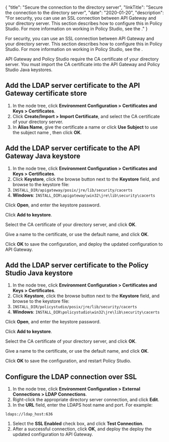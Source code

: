 {
"title": "Secure the connection to the directory server",
"linkTitle": "Secure the connection to the directory server",
"date": "2020-01-20",
"description": "For security, you can use an SSL connection between API Gateway and your directory server. This section describes how to configure this in Policy Studio. For more information on working in Policy Studio, see the ."
}
﻿

For security, you can use an SSL connection between API Gateway and your directory server. This section describes how to configure this in Policy Studio. For more information on working in Policy Studio, see the .

API Gateway and Policy Studio require the CA certificate of your directory server. You must import the CA certificate into the API Gateway and Policy Studio Java keystores.

Add the LDAP server certificate to the API Gateway certificate store
--------------------------------------------------------------------

1.  In the node tree, click **Environment Configuration > Certificates and Keys > Certificates**.
2.  Click **Create/Import > Import Certificate**, and select the CA certificate of your directory server.
3.  In **Alias Name**, give the certificate a name or click **Use Subject** to use the subject name , then click **OK**.

Add the LDAP server certificate to the API Gateway Java keystore
----------------------------------------------------------------

1.  In the node tree, click **Environment Configuration > Certificates and Keys > Certificates**.
2.  Click **Keystore**, click the browse button next to the **Keystore** field, and browse to the keystore file:
3.  `INSTALL_DIR/apigateway/posix/jre/lib/security/cacerts`
4.  **Windows**: `INSTALL_DIR\apigateway\win32\jre\lib\security\cacerts`

Click **Open**, and enter the keystore password.

Click **Add to keystore**.

Select the CA certificate of your directory server, and click **OK**.

Give a name to the certificate, or use the default name, and click **OK**.

Click **OK** to save the configuration, and deploy the updated configuration to API Gateway.

Add the LDAP server certificate to the Policy Studio Java keystore
------------------------------------------------------------------

1.  In the node tree, click **Environment Configuration > Certificates and Keys > Certificates**.
2.  Click **Keystore**, click the browse button next to the **Keystore** field, and browse to the keystore file:
3.  `INSTALL_DIR/policystudio/posix/jre/lib/security/cacerts`
4.  **Windows**: `INSTALL_DIR\policystudio\win32\jre\lib\security\cacerts`

Click **Open**, and enter the keystore password.

Click **Add to keystore**.

Select the CA certificate of your directory server, and click **OK**.

Give a name to the certificate, or use the default name, and click **OK**.

Click **OK** to save the configuration, and restart Policy Studio.

Configure the LDAP connection over SSL
--------------------------------------

1.  In the node tree, click **Environment Configuration > External Connections > LDAP Connections**.
2.  Right-click the appropriate directory server connection, and click **Edit**.
3.  In the **URL** field, enter the LDAPS host name and port. For example:

``` {space="preserve"}
ldaps://ldap_host:636
```

1.  Select the **SSL Enabled** check box, and click **Test Connection**.
2.  After a successful connection, click **OK**, and deploy the deploy the updated configuration to API Gateway.

